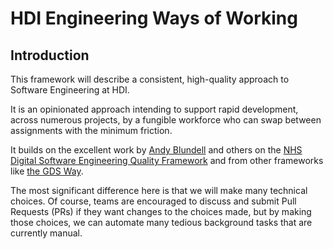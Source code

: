 # HDI Engineering Ways of Working

## Introduction

This framework will describe a consistent, high-quality approach to Software Engineering at HDI.

It is an opinionated approach intending to support rapid development, across numerous projects, by a fungible workforce who can swap between assignments with the minimum friction.

It builds on the excellent work by [Andy Blundell](https://github.com/andyblundell) and others on the [NHS Digital Software Engineering Quality Framework](https://github.com/NHSDigital/software-engineering-quality-framework) and from other frameworks like [the GDS Way](https://gds-way.cloudapps.digital).

The most significant difference here is that we will make many technical choices. Of course, teams are encouraged to discuss and submit Pull Requests (PRs) if they want changes to the choices made, but by making those choices, we can automate many tedious background tasks that are currently manual.
